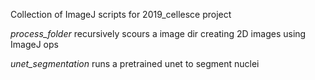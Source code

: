 Collection of ImageJ scripts for 2019_cellesce project

*process_folder* recursively scours a image dir creating 2D images using ImageJ ops

*unet_segmentation* runs a pretrained unet to segment nuclei